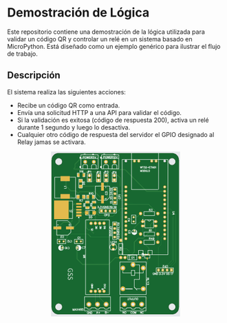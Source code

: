 # Demostración de Lógica

Este repositorio contiene una demostración de la lógica utilizada para validar un código QR y controlar un relé en un sistema basado en MicroPython. Está diseñado como un ejemplo genérico para ilustrar el flujo de trabajo.

## Descripción
El sistema realiza las siguientes acciones:
- Recibe un código QR como entrada.
- Envía una solicitud HTTP a una API para validar el código.
- Si la validación es exitosa (código de respuesta 200), activa un relé durante 1 segundo y luego lo desactiva.
- Cualquier otro código de respuesta del servidor el GPIO designado al Relay jamas se activara.

<p style="text-align: center;">
    <img src="1-channel-top.PNG" alt="Diagrama del canal único" width="300"/>
</p>
